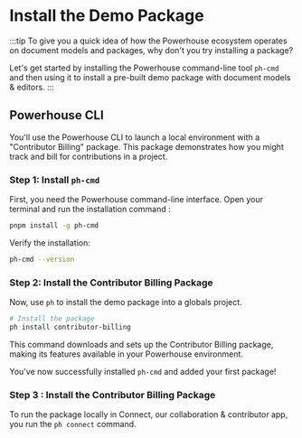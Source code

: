 # Install the Demo Package

:::tip
To give you a quick idea of how the Powerhouse ecosystem operates on document models and packages, why don't you try installing a package?   

Let's get started by installing the Powerhouse command-line tool `ph-cmd` and then using it to install a pre-built demo package with document models & editors. 
:::

## Powerhouse CLI

You'll use the Powerhouse CLI to launch a local environment with a "Contributor Billing" package. This package demonstrates how you might track and bill for contributions in a project.

### Step 1: Install `ph-cmd`

First, you need the Powerhouse command-line interface. Open your terminal and run the installation command :

```bash
pnpm install -g ph-cmd
```

Verify the installation:

```bash
ph-cmd --version
```                                                   

### Step 2: Install the Contributor Billing Package

Now, use `ph` to install the demo package into a globals project.

```bash
# Install the package
ph install contributor-billing
```

This command downloads and sets up the Contributor Billing package, making its features available in your Powerhouse environment.

You've now successfully installed `ph-cmd` and added your first package! 

### Step 3 : Install the Contributor Billing Package

To run the package locally in Connect, our collaboration & contributor app, you run the `ph connect` command. 